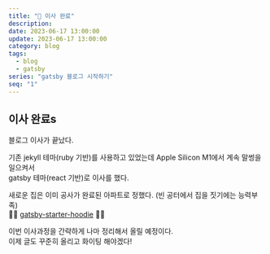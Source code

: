 ```yaml
---
title: "🚛 이사 완료"
description:
date: 2023-06-17 13:00:00
update: 2023-06-17 13:00:00
category: blog
tags:
  - blog
  - gatsby
series: "gatsby 블로그 시작하기"
seq: "1"
---
```


## 이사 완료s

블로그 이사가 끝났다.

기존 jekyll 테마(ruby 기반)를 사용하고 있었는데 Apple Silicon M1에서 계속 말썽을 일으켜서  
gatsby 테마(react 기반)로 이사를 했다.

새로운 집은 이미 공사가 완료된 아파트로 정했다. (빈 공터에서 집을 짓기에는 능력부족)  
👍🏼 [gatsby-starter-hoodie](https://github.com/devHudi/gatsby-starter-hoodie) 👍🏼  


이번 이사과정을 간략하게 나마 정리해서 올릴 예정이다.  
이제 글도 꾸준히 올리고 화이팅 해야겠다!



